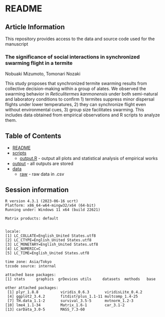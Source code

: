 # README
## Article Information
This repository provides access to the data and source code used for the manuscript   
### **The significance of social interactions in synchronized swarming flight in a termite**    
Nobuaki Mizumoto, Tomonari Nozaki  
<!-- Author names are commented out for DBR.

Preprint will be available at bioRxiv. [![DOI:XXX](http://img.shields.io/badge/DOI-10.1101/XXX.svg)]  
The all data will be uploaded in Zenodo upon acceptance: [![DOI](https://zenodo.org/badge/DOI/XXXDOIXXX.svg)](https://doi.org/XXXDOIXXX) -->

This study proposes that synchronized termite swarming results from collective decision-making within a group of alates. We observed the swarming behavior in _Reticulitermes kanmonensis_ under both semi-natural and laboratory conditions to confirm 1) termites suppress minor dispersal flights under lower temperatures, 2) they can synchronize flight even without environmental cues, 3) group size facilitates swarming.
This includes data obtained from empirical observations and R scripts to analyze them.

## Table of Contents
* [README](./README.md)
* [scripts](./scripts)
  * [output.R](./scripts/output.R) - output all plots and statistical analysis of empirical works
  <!-- * [cdm_model.R](./scripts/cdm_model.R) - simple simulation model for collective decision making. ourput all plots. -->
* [output](./output) - all outputs are stored
* [data](./data)
  * [raw](./data/raw) - raw data in .csv    

## Session information
```
R version 4.3.1 (2023-06-16 ucrt)
Platform: x86_64-w64-mingw32/x64 (64-bit)
Running under: Windows 11 x64 (build 22621)

Matrix products: default


locale:
[1] LC_COLLATE=English_United States.utf8 
[2] LC_CTYPE=English_United States.utf8   
[3] LC_MONETARY=English_United States.utf8
[4] LC_NUMERIC=C                          
[5] LC_TIME=English_United States.utf8    

time zone: Asia/Tokyo
tzcode source: internal

attached base packages:
[1] stats     graphics  grDevices utils     datasets  methods   base     

other attached packages:
 [1] plyr_1.8.8          viridis_0.6.3       viridisLite_0.4.2  
 [4] ggplot2_3.4.2       fitdistrplus_1.1-11 multcomp_1.4-25    
 [7] TH.data_1.1-2       survival_3.5-5      mvtnorm_1.2-3      
[10] lme4_1.1-34         Matrix_1.6-1        car_3.1-2          
[13] carData_3.0-5       MASS_7.3-60        

